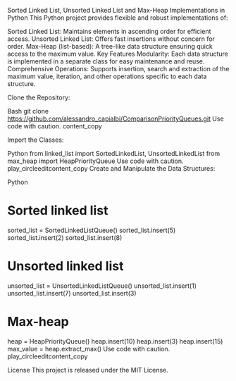 Sorted Linked List, Unsorted Linked List and Max-Heap Implementations in Python
This Python project provides flexible and robust implementations of:

Sorted Linked List: Maintains elements in ascending order for efficient access.
Unsorted Linked List: Offers fast insertions without concern for order.
Max-Heap (list-based): A tree-like data structure ensuring quick access to the maximum value.
Key Features
Modularity: Each data structure is implemented in a separate class for easy maintenance and reuse.
Comprehensive Operations: Supports insertion, search and extraction of the maximum value, iteration, and other operations specific to each data structure.

Clone the Repository:

Bash
git clone https://github.com/alessandro_capialbi/ComparisonPriorityQueues.git
Use code with caution.
content_copy

Import the Classes:

Python
from linked_list import SortedLinkedList, UnsortedLinkedList
from max_heap import HeapPriorityQueue
Use code with caution.
play_circleeditcontent_copy
Create and Manipulate the Data Structures:

Python
# Sorted linked list
sorted_list = SortedLinkedListQueue()
sorted_list.insert(5)
sorted_list.insert(2)
sorted_list.insert(8)

# Unsorted linked list
unsorted_list = UnsortedLinkedListQueue()
unsorted_list.insert(1)
unsorted_list.insert(7)
unsorted_list.insert(3)

# Max-heap
heap = HeapPriorityQueue()
heap.insert(10)
heap.insert(3)
heap.insert(15)
max_value = heap.extract_max()
Use code with caution.
play_circleeditcontent_copy

License
This project is released under the MIT License.
